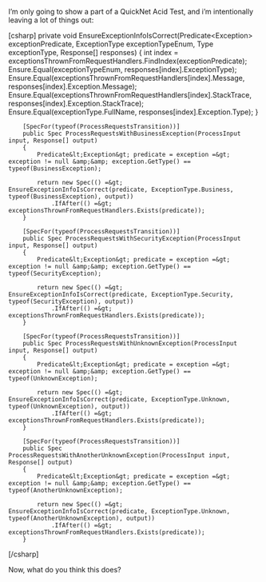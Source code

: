 <p>I’m only going to show a part of a QuickNet Acid Test, and i’m intentionally leaving a lot of things out:</p> 

<div>
[csharp]
        private void EnsureExceptionInfoIsCorrect(Predicate&lt;Exception&gt; exceptionPredicate, ExceptionType exceptionTypeEnum, Type exceptionType, Response[] responses)
        {
            int index = exceptionsThrownFromRequestHandlers.FindIndex(exceptionPredicate);
            Ensure.Equal(exceptionTypeEnum, responses[index].ExceptionType);
            Ensure.Equal(exceptionsThrownFromRequestHandlers[index].Message, responses[index].Exception.Message);
            Ensure.Equal(exceptionsThrownFromRequestHandlers[index].StackTrace, responses[index].Exception.StackTrace);
            Ensure.Equal(exceptionType.FullName, responses[index].Exception.Type);
        }
 
        [SpecFor(typeof(ProcessRequestsTransition))]
        public Spec ProcessRequestsWithBusinessException(ProcessInput input, Response[] output)
        {
            Predicate&lt;Exception&gt; predicate = exception =&gt; exception != null &amp;&amp; exception.GetType() == typeof(BusinessException);
 
            return new Spec(() =&gt; EnsureExceptionInfoIsCorrect(predicate, ExceptionType.Business, typeof(BusinessException), output))
                .IfAfter(() =&gt; exceptionsThrownFromRequestHandlers.Exists(predicate));
        }
 
        [SpecFor(typeof(ProcessRequestsTransition))]
        public Spec ProcessRequestsWithSecurityException(ProcessInput input, Response[] output)
        {
            Predicate&lt;Exception&gt; predicate = exception =&gt; exception != null &amp;&amp; exception.GetType() == typeof(SecurityException);
 
            return new Spec(() =&gt; EnsureExceptionInfoIsCorrect(predicate, ExceptionType.Security, typeof(SecurityException), output))
                .IfAfter(() =&gt; exceptionsThrownFromRequestHandlers.Exists(predicate));
        }
 
        [SpecFor(typeof(ProcessRequestsTransition))]
        public Spec ProcessRequestsWithUnknownException(ProcessInput input, Response[] output)
        {
            Predicate&lt;Exception&gt; predicate = exception =&gt; exception != null &amp;&amp; exception.GetType() == typeof(UnknownException);
 
            return new Spec(() =&gt; EnsureExceptionInfoIsCorrect(predicate, ExceptionType.Unknown, typeof(UnknownException), output))
                .IfAfter(() =&gt; exceptionsThrownFromRequestHandlers.Exists(predicate));
        }
 
        [SpecFor(typeof(ProcessRequestsTransition))]
        public Spec ProcessRequestsWithAnotherUnknownException(ProcessInput input, Response[] output)
        {
            Predicate&lt;Exception&gt; predicate = exception =&gt; exception != null &amp;&amp; exception.GetType() == typeof(AnotherUnknownException);
 
            return new Spec(() =&gt; EnsureExceptionInfoIsCorrect(predicate, ExceptionType.Unknown, typeof(AnotherUnknownException), output))
                .IfAfter(() =&gt; exceptionsThrownFromRequestHandlers.Exists(predicate));
        }
[/csharp]
</div>

<p>Now, what do you think this does? </p>